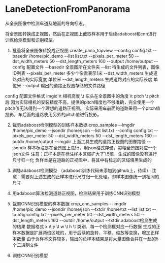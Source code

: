 # LaneDetectionFromPanorama
从全景图像中检测车道及地面的导向标志。

将全景图转换成正视图，然后在正视图上截取样本用于后续adaboost和cnn进行训练检测模型和识别模型。
1. 批量将全景图像转换成正视图
create_pano_topview --config config.txt --basedir /home/pic_demo --list list.txt --pixels_per_meter 50 --dst_width_meters 50 --dst_length_meters 160 --output /home/output
--config 配置文件
--basedir 全景图所在文件夹
--list 待生成的文件列表，图像ID列表
--pixels_per_meter 多少个像素表示1米
--dst_width_meters 生成道路对应的实际宽度 单位米
--dst_length_meters 生成道路对应的实际长度 单位米
--output 输出的道路正视图存储的文件路径

config 配置文件格式
imgid \t 相机高度 \t 车头在全景图中的角度 \t pitch \t pitch后
因为实际相机的安装精度不高，提供的pitch精度也不够准确，完全使用一个pitch值无法得到一个理想的道路正视图。
实际采用车前面的道路采用一个pitch值投影，车后面的道路使用另外的pitch值进行投影。

2. 裁剪adaboost检测模型的训练样本数据
crop_samples --imgdir /home/pic_demo --jsondir /home/json --list list.txt --config config.txt --pixels_per_meter 50 --dst_width_meters 50 --dst_length_meters 160 --outdir /home/output
--imgdir 上面工具生成的道路正视图的图像路径
--jsondir 样本标注是在全景图上进行，用json格式存储，每幅全景图对应一个json文件
注意：正样本是在标注样本区域扩大了1.5倍，生成的图像没有进行尺寸归一化
      负样本是在道路的正视图中，将其中有标志的区域填黑生成的
      
3. 训练adaboost检测模型 （adaboost训练代码未添加到github上，待续）
注意：需要对上述生成的正样本进行尺寸归一化处理，即样本图像统一到相同的尺寸

4. 用adaboost算法检测道路正视图，检测结果用于训练CNN识别模型

5. 裁剪CNN识别模型的样本数据
crop_cnn_samples --imgdir /home/pic_demo --jsondir /home/json --txtdir /home/txt --list list.txt --config config.txt --pixels_per_meter 50 --dst_width_meters 50 --dst_length_meters 160 --outdir /home/output
--txtdir adaboost检测生成的结果
数据格式 x \t y \t w \t h \t 类别，每一个检测框对应一行数据
生成的正样本数据是扩展两倍区域的，用于后续的旋转、平移、缩放等变换，增加正样本数量
由于负样本文件较多，输出的负样本结果是将大量图像合并在一起的5个二进制文件

6. 训练CNN识别模型
